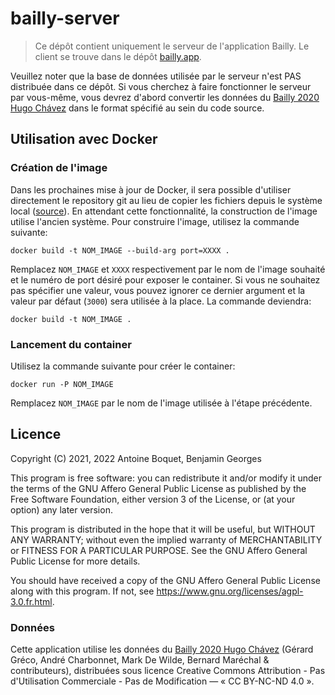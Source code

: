 # bailly-server

> Ce dépôt contient uniquement le serveur de l'application Bailly. Le client se trouve dans le dépôt [bailly.app](https://github.com/antoineboquet/bailly.app).

Veuillez noter que la base de données utilisée par le serveur n'est PAS distribuée dans ce dépôt. Si vous cherchez à faire fonctionner le serveur par vous-même, vous devrez d'abord convertir les données du [Bailly 2020 Hugo Chávez](http://gerardgreco.free.fr/spip.php?article52) dans le format spécifié au sein du code source.

## Utilisation avec Docker

### Création de l'image

Dans les prochaines mise à jour de Docker, il sera possible d'utiliser directement le repository git au lieu de copier les fichiers depuis le système local ([source](https://docs.docker.com/engine/reference/builder/#adding-a-git-repository-add-git-ref-dir)). En attendant cette fonctionnalité, la construction de l'image utilise l'ancien système. Pour construire l'image, utilisez la commande suivante:
```shell script
docker build -t NOM_IMAGE --build-arg port=XXXX .
```
Remplacez `NOM_IMAGE` et `XXXX` respectivement par le nom de l'image souhaité et le numéro de port désiré pour exposer le container.
Si vous ne souhaitez pas spécifier une valeur, vous pouvez ignorer ce dernier argument et la valeur par défaut (`3000`) sera utilisée à la place. La commande deviendra:
```shell script
docker build -t NOM_IMAGE .
```

### Lancement du container

Utilisez la commande suivante pour créer le container:
```shell script
docker run -P NOM_IMAGE
```
Remplacez `NOM_IMAGE` par le nom de l'image utilisée à l'étape précédente.

## Licence

Copyright (C) 2021, 2022  Antoine Boquet, Benjamin Georges

This program is free software: you can redistribute it and/or modify
it under the terms of the GNU Affero General Public License as published by
the Free Software Foundation, either version 3 of the License, or
(at your option) any later version.

This program is distributed in the hope that it will be useful,
but WITHOUT ANY WARRANTY; without even the implied warranty of
MERCHANTABILITY or FITNESS FOR A PARTICULAR PURPOSE.  See the
GNU Affero General Public License for more details.

You should have received a copy of the GNU Affero General Public License
along with this program.  If not, see https://www.gnu.org/licenses/agpl-3.0.fr.html.

### Données

Cette application utilise les données du [Bailly 2020 Hugo Chávez](http://gerardgreco.free.fr/spip.php?article52) (Gérard Gréco, André Charbonnet, Mark De Wilde, Bernard Maréchal & contributeurs), distribuées sous licence Creative Commons Attribution - Pas d'Utilisation Commerciale - Pas de Modification — « CC BY-NC-ND 4.0 ».
